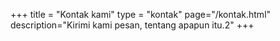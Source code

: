 +++
title = "Kontak kami"
type = "kontak"
page="/kontak.html"
description="Kirimi kami pesan, tentang apapun itu.2"
+++
